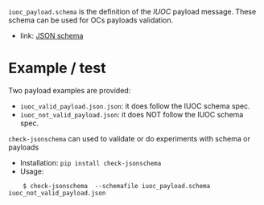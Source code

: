 
`iuoc_payload.schema` is the definition of the *IUOC* payload message.
These schema can be used for OCs payloads validation.

* link: [JSON schema](https://json-schema.org/)

# Example / test

Two payload examples are provided:

* `iuoc_valid_payload.json.json`: it does follow the IUOC schema spec.
* `iuoc_not_valid_payload.json`: it does NOT follow the IUOC schema spec.

`check-jsonschema` can used to validate or do experiments with schema or payloads

* Installation: `pip install check-jsonschema`
* Usage:

```shell
	$ check-jsonschema  --schemafile iuoc_payload.schema iuoc_not_valid_payload.json
```
